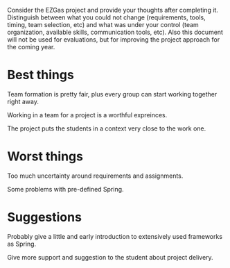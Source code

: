 Consider the EZGas project and provide your thoughts after completing it. 
Distinguish between what you could not change (requirements, tools, timing, team selection, etc) 
and what was under your control (team organization, available skills, communication tools, etc).
Also this document will not be used for evaluations, but for improving the project approach for the coming year.


# Best things
Team formation is pretty fair, plus every group can start working together right away.

Working in a team for a project is a worthful expreinces.

The project puts the students in a context very close to the work one.

# Worst things
Too much uncertainty around requirements and assignments.

Some problems with pre-defined Spring.


# Suggestions 
Probably give a little and early introduction to extensively used frameworks as Spring.

Give more support and suggestion to the student about project delivery.

